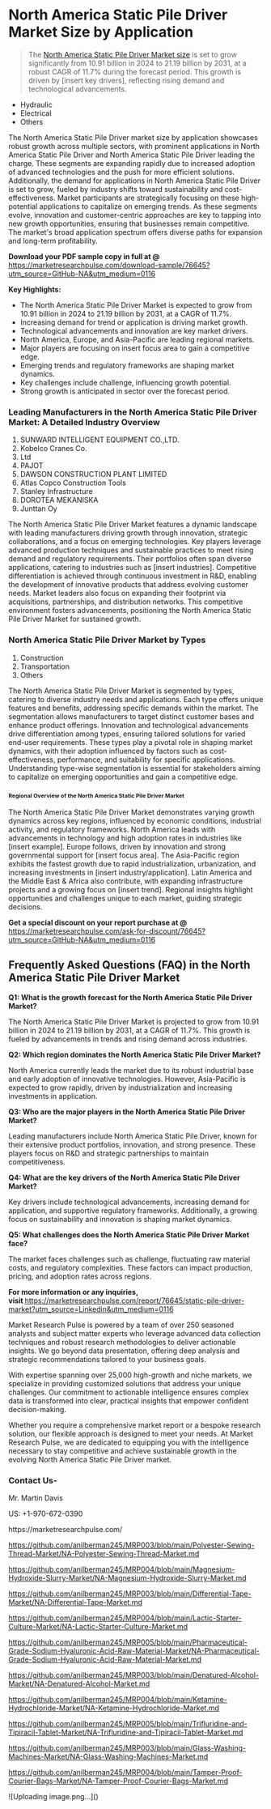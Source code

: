 <h1>North America Static Pile Driver Market&nbsp;Size by Application</h1><blockquote><p>The <a href="https://marketresearchpulse.com/download-sample/76645?utm_source=GitHub-NA&amp;utm_medium=0116">North America Static Pile Driver Market size</a> is set to grow significantly from 10.91 billion in 2024 to 21.19 billion by 2031, at a robust CAGR of 11.7% during the forecast period. This growth is driven by [insert key drivers], reflecting rising demand and technological advancements.</p></blockquote><ul><li>Hydraulic <li> Electrical <li> Others</li></ul><p>The North America Static Pile Driver market size by application showcases robust growth across multiple sectors, with prominent applications in North America Static Pile Driver and North America Static Pile Driver leading the charge. These segments are expanding rapidly due to increased adoption of advanced technologies and the push for more efficient solutions. Additionally, the demand for applications in North America Static Pile Driver is set to grow, fueled by industry shifts toward sustainability and cost-effectiveness. Market participants are strategically focusing on these high-potential applications to capitalize on emerging trends. As these segments evolve, innovation and customer-centric approaches are key to tapping into new growth opportunities, ensuring that businesses remain competitive. The market's broad application spectrum offers diverse paths for expansion and long-term profitability.</p><p><strong>Download your PDF sample copy in full at @ </strong><a href="https://marketresearchpulse.com/download-sample/76645?utm_source=GitHub-NA&amp;utm_medium=0116">https://marketresearchpulse.com/download-sample/76645?utm_source=GitHub-NA&amp;utm_medium=0116</a></p><p><strong>Key Highlights: </strong></p><ul><li>The North America Static Pile Driver Market is expected to grow from 10.91 billion in 2024 to 21.19 billion by 2031, at a CAGR of 11.7%.</li><li>Increasing demand for trend or application is driving market growth.</li><li>Technological advancements and innovation are key market drivers.</li><li>North America, Europe, and Asia-Pacific are leading regional markets.</li><li>Major players are focusing on insert focus area to gain a competitive edge.</li><li>Emerging trends and regulatory frameworks are shaping market dynamics.</li><li>Key challenges include challenge, influencing growth potential.</li><li>Strong growth is anticipated in sector over the forecast period.</li></ul><h3>Leading Manufacturers in the North America Static Pile Driver Market: A Detailed Industry Overview</h3><ol><li>SUNWARD INTELLIGENT EQUIPMENT CO.,LTD.</li><li>Kobelco Cranes Co.</li><li>Ltd</li><li>PAJOT</li><li>DAWSON CONSTRUCTION PLANT LIMITED</li><li>Atlas Copco Construction Tools</li><li>Stanley Infrastructure</li><li>DOROTEA MEKANISKA</li><li>Junttan Oy</li></ol><div class="flex max-w-full flex-col flex-grow"><div class="min-h-8 text-message flex w-full flex-col items-end gap-2 whitespace-normal break-words [.text-message+&amp;]:mt-5" dir="auto" data-message-author-role="assistant" data-message-id="fd8432e4-4910-450d-b182-61b7bfb0a01f" data-message-model-slug="gpt-4o"><div class="flex w-full flex-col gap-1 empty:hidden first:pt-[3px]"><div class="markdown prose w-full break-words dark:prose-invert light"><p>The North America Static Pile Driver Market features a dynamic landscape with leading manufacturers driving growth through innovation, strategic collaborations, and a focus on emerging technologies. Key players leverage advanced production techniques and sustainable practices to meet rising demand and regulatory requirements. Their portfolios often span diverse applications, catering to industries such as [insert industries]. Competitive differentiation is achieved through continuous investment in R&amp;D, enabling the development of innovative products that address evolving customer needs. Market leaders also focus on expanding their footprint via acquisitions, partnerships, and distribution networks. This competitive environment fosters advancements, positioning the North America Static Pile Driver Market for sustained growth.</p></div></div></div></div><h3>North America Static Pile Driver Market by Types</h3><ol><li>Construction <li> Transportation <li> Others</li></ol><div class="flex max-w-full flex-col flex-grow"><div class="min-h-8 text-message flex w-full flex-col items-end gap-2 whitespace-normal break-words [.text-message+&amp;]:mt-5" dir="auto" data-message-author-role="assistant" data-message-id="084470be-0bb7-4664-bddf-5156b4f41249" data-message-model-slug="gpt-4o-mini"><div class="flex w-full flex-col gap-1 empty:hidden first:pt-[3px]"><div class="markdown prose w-full break-words dark:prose-invert light"><p>The North America Static Pile Driver Market is segmented by types, catering to diverse industry needs and applications. Each type offers unique features and benefits, addressing specific demands within the market. The segmentation allows manufacturers to target distinct customer bases and enhance product offerings. Innovation and technological advancements drive differentiation among types, ensuring tailored solutions for varied end-user requirements. These types play a pivotal role in shaping market dynamics, with their adoption influenced by factors such as cost-effectiveness, performance, and suitability for specific applications. Understanding type-wise segmentation is essential for stakeholders aiming to capitalize on emerging opportunities and gain a competitive edge.</p></div></div></div></div><h3><span style="font-size: 11px;">Regional Overview of the North America Static Pile Driver Market</span></h3><div class="flex max-w-full flex-col flex-grow"><div class="min-h-8 text-message flex w-full flex-col items-end gap-2 whitespace-normal break-words [.text-message+&amp;]:mt-5" dir="auto" data-message-author-role="assistant" data-message-id="e9038762-ce64-4e30-91c9-9bd413514231" data-message-model-slug="gpt-4o-mini"><div class="flex w-full flex-col gap-1 empty:hidden first:pt-[3px]"><div class="markdown prose w-full break-words dark:prose-invert light"><p>The North America Static Pile Driver Market demonstrates varying growth dynamics across key regions, influenced by economic conditions, industrial activity, and regulatory frameworks. North America leads with advancements in technology and high adoption rates in industries like [insert example]. Europe follows, driven by innovation and strong governmental support for [insert focus area]. The Asia-Pacific region exhibits the fastest growth due to rapid industrialization, urbanization, and increasing investments in [insert industry/application]. Latin America and the Middle East &amp; Africa also contribute, with expanding infrastructure projects and a growing focus on [insert trend]. Regional insights highlight opportunities and challenges unique to each market, guiding strategic decisions.</p></div></div></div></div><p><strong>Get a special discount on your report purchase at @ </strong><a href="https://marketresearchpulse.com/ask-for-discount/76645?utm_source=GitHub-NA&amp;utm_medium=0116">https://marketresearchpulse.com/ask-for-discount/76645?utm_source=GitHub-NA&amp;utm_medium=0116</a></p><h2>Frequently Asked Questions (FAQ) in the North America Static Pile Driver Market</h2><p><strong>Q1: What is the growth forecast for the North America Static Pile Driver Market?</strong></p><p>The North America Static Pile Driver Market is projected to grow from 10.91 billion in 2024 to 21.19 billion by 2031, at a CAGR of 11.7%. This growth is fueled by advancements in trends and rising demand across industries.</p><p><strong>Q2: Which region dominates the North America Static Pile Driver Market?</strong></p><p>North America currently leads the market due to its robust industrial base and early adoption of innovative technologies. However, Asia-Pacific is expected to grow rapidly, driven by industrialization and increasing investments in application.</p><p><strong>Q3: Who are the major players in the North America Static Pile Driver Market?</strong></p><p>Leading manufacturers include North America Static Pile Driver, known for their extensive product portfolios, innovation, and strong presence. These players focus on R&amp;D and strategic partnerships to maintain competitiveness.</p><p><strong>Q4: What are the key drivers of the North America Static Pile Driver Market?</strong></p><p>Key drivers include technological advancements, increasing demand for application, and supportive regulatory frameworks. Additionally, a growing focus on sustainability and innovation is shaping market dynamics.</p><p><strong>Q5: What challenges does the North America Static Pile Driver Market face?</strong></p><p>The market faces challenges such as challenge, fluctuating raw material costs, and regulatory complexities. These factors can impact production, pricing, and adoption rates across regions.</p><p><strong>For more information or any inquiries, visit&nbsp;</strong><a href="https://marketresearchpulse.com/report/76645/static-pile-driver-market?utm_source=Linkedin&utm_medium=0116">https://marketresearchpulse.com/report/76645/static-pile-driver-market?utm_source=Linkedin&utm_medium=0116</a></p><p>Market Research Pulse is powered by a team of over 250 seasoned analysts and subject matter experts who leverage advanced data collection techniques and robust research methodologies to deliver actionable insights. We go beyond data presentation, offering deep analysis and strategic recommendations tailored to your business goals.</p><p>With expertise spanning over 25,000 high-growth and niche markets, we specialize in providing customized solutions that address your unique challenges. Our commitment to actionable intelligence ensures complex data is transformed into clear, practical insights that empower confident decision-making.</p><p>Whether you require a comprehensive market report or a bespoke research solution, our flexible approach is designed to meet your needs. At Market Research Pulse, we are dedicated to equipping you with the intelligence necessary to stay competitive and achieve sustainable growth in the evolving North America Static Pile Driver market.</p><h3><strong>Contact Us-</strong></h3><p>Mr. Martin Davis</p><p>US: +1-970-672-0390</p><p>https://marketresearchpulse.com/</p><p><a href="https://github.com/anilberman245/MRP003/blob/main/Polyester-Sewing-Thread-Market/NA-Polyester-Sewing-Thread-Market.md">https://github.com/anilberman245/MRP003/blob/main/Polyester-Sewing-Thread-Market/NA-Polyester-Sewing-Thread-Market.md</a></p><p><a href="https://github.com/anilberman245/MRP004/blob/main/Magnesium-Hydroxide-Slurry-Market/NA-Magnesium-Hydroxide-Slurry-Market.md">https://github.com/anilberman245/MRP004/blob/main/Magnesium-Hydroxide-Slurry-Market/NA-Magnesium-Hydroxide-Slurry-Market.md</a></p><p><a href="https://github.com/anilberman245/MRP003/blob/main/Differential-Tape-Market/NA-Differential-Tape-Market.md">https://github.com/anilberman245/MRP003/blob/main/Differential-Tape-Market/NA-Differential-Tape-Market.md</a></p><p><a href="https://github.com/anilberman245/MRP004/blob/main/Lactic-Starter-Culture-Market/NA-Lactic-Starter-Culture-Market.md">https://github.com/anilberman245/MRP004/blob/main/Lactic-Starter-Culture-Market/NA-Lactic-Starter-Culture-Market.md</a></p><p><a href="https://github.com/anilberman245/MRP005/blob/main/Pharmaceutical-Grade-Sodium-Hyaluronic-Acid-Raw-Material-Market/NA-Pharmaceutical-Grade-Sodium-Hyaluronic-Acid-Raw-Material-Market.md">https://github.com/anilberman245/MRP005/blob/main/Pharmaceutical-Grade-Sodium-Hyaluronic-Acid-Raw-Material-Market/NA-Pharmaceutical-Grade-Sodium-Hyaluronic-Acid-Raw-Material-Market.md</a></p><p><a href="https://github.com/anilberman245/MRP003/blob/main/Denatured-Alcohol-Market/NA-Denatured-Alcohol-Market.md">https://github.com/anilberman245/MRP003/blob/main/Denatured-Alcohol-Market/NA-Denatured-Alcohol-Market.md</a></p><p><a href="https://github.com/anilberman245/MRP004/blob/main/Ketamine-Hydrochloride-Market/NA-Ketamine-Hydrochloride-Market.md">https://github.com/anilberman245/MRP004/blob/main/Ketamine-Hydrochloride-Market/NA-Ketamine-Hydrochloride-Market.md</a></p><p><a href="https://github.com/anilberman245/MRP005/blob/main/Trifluridine-and-Tipiracil-Tablet-Market/NA-Trifluridine-and-Tipiracil-Tablet-Market.md">https://github.com/anilberman245/MRP005/blob/main/Trifluridine-and-Tipiracil-Tablet-Market/NA-Trifluridine-and-Tipiracil-Tablet-Market.md</a></p><p><a href="https://github.com/anilberman245/MRP003/blob/main/Glass-Washing-Machines-Market/NA-Glass-Washing-Machines-Market.md">https://github.com/anilberman245/MRP003/blob/main/Glass-Washing-Machines-Market/NA-Glass-Washing-Machines-Market.md</a></p><p><a href="https://github.com/anilberman245/MRP004/blob/main/Tamper-Proof-Courier-Bags-Market/NA-Tamper-Proof-Courier-Bags-Market.md">https://github.com/anilberman245/MRP004/blob/main/Tamper-Proof-Courier-Bags-Market/NA-Tamper-Proof-Courier-Bags-Market.md</a></p>
![Uploading image.png…]()
